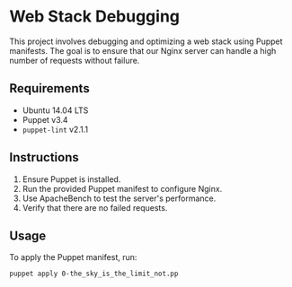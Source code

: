 # Web Stack Debugging

This project involves debugging and optimizing a web stack using Puppet manifests. The goal is to ensure that our Nginx server can handle a high number of requests without failure.

## Requirements
- Ubuntu 14.04 LTS
- Puppet v3.4
- `puppet-lint` v2.1.1

## Instructions
1. Ensure Puppet is installed.
2. Run the provided Puppet manifest to configure Nginx.
3. Use ApacheBench to test the server's performance.
4. Verify that there are no failed requests.

## Usage
To apply the Puppet manifest, run:
```sh
puppet apply 0-the_sky_is_the_limit_not.pp
